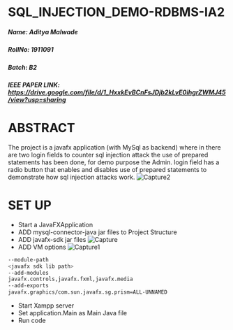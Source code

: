 # SQL_INJECTION_DEMO-RDBMS-IA2
#####  Name: Aditya Malwade #####
##### RollNo: 1911091 #####
##### Batch: B2 #####
##### IEEE PAPER LINK: https://drive.google.com/file/d/1_HxxkEvBCnFsJDjb2kLvE0ihgrZWMJ45/view?usp=sharing #####

# ABSTRACT #
The project is a javafx application (with MySql as backend) where in there are two login fields to counter sql injection attack the use of prepared statements has been done, for demo purpose the Admin.
login field has a radio button that enables and disables use of prepared statements to demonstrate how sql injection attacks work.
![Capture2](https://user-images.githubusercontent.com/69159108/115992618-367da180-a5ec-11eb-85fa-03a29a0c6920.PNG)

# SET UP # 
* Start a JavaFXApplication
* ADD mysql-connector-java jar files to Project Structure
* ADD javafx-sdk jar files 
![Capture](https://user-images.githubusercontent.com/69159108/115992231-38466580-a5ea-11eb-8272-cee65427e3e8.PNG)
* ADD VM options 
![Capture1](https://user-images.githubusercontent.com/69159108/115992330-c6225080-a5ea-11eb-88ad-66dacb9e504b.PNG)
``` bash
--module-path
<javafx sdk lib path>
--add-modules
javafx.controls,javafx.fxml,javafx.media
--add-exports
javafx.graphics/com.sun.javafx.sg.prism=ALL-UNNAMED
```
* Start Xampp server
* Set application.Main as Main Java file
* Run code
